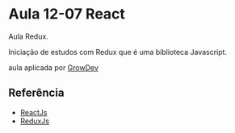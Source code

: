 # Aula 12-07 React

Aula Redux.

Iniciação de estudos com Redux que é uma biblioteca Javascript.

aula aplicada por [GrowDev](https://www.growdev.com.br/starter-2)

## Referência

- [ReactJs](https://pt-br.reactjs.org)
- [ReduxJs](https://redux.js.org)
